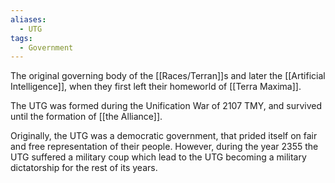 ```yaml
---
aliases:
  - UTG
tags:
  - Government
---
```

The original governing body of the [[Races/Terran]]s and later the [[Artificial Intelligence]], when they first left their homeworld of [[Terra Maxima]].

The UTG was formed during the Unification War of 2107 TMY, and survived until the formation of [[the Alliance]]. 

Originally, the UTG was a democratic government, that prided itself on fair and free representation of their people. However, during the year 2355 the UTG suffered a military coup which lead to the UTG becoming a military dictatorship for the rest of its years.